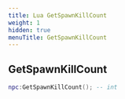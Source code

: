 ```yaml
---
title: Lua GetSpawnKillCount
weight: 1
hidden: true
menuTitle: GetSpawnKillCount
---
```

## GetSpawnKillCount
```lua
npc:GetSpawnKillCount(); -- int
```